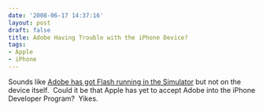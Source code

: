 ```yaml
---
date: '2008-06-17 14:37:16'
layout: post
draft: false
title: Adobe Having Trouble with the iPhone Device?
tags:
- Apple
- iPhone
---
```


Sounds like [Adobe has got Flash running in the Simulator](http://www.alleyinsider.com/2008/6/adobe_flash_apple_iphone_maybe_someday) but not on the device itself.  Could it be that Apple has yet to accept Adobe into the iPhone Developer Program?  Yikes.
